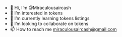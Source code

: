 - 👋 Hi, I’m @Miraculousaircash
- 👀 I’m interested in tokens 
- 🌱 I’m currently learning tokens listings 
- 💞️ I’m looking to collaborate on tokens 
- 📫 How to reach me  miraculousaircash@gmail.com

<!---
Miraculousaircash/Miraculousaircash is a ✨ special ✨ repository because its `README.md` (this file) appears on your GitHub profile.
You can click the Preview link to take a look at your changes.
--->
